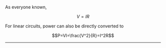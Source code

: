 As everyone known,

$$V=IR$$

For linear circuits, power can also be directly converted to

$$P=VI=\frac{V^2}{R}=I^2R$$

---

